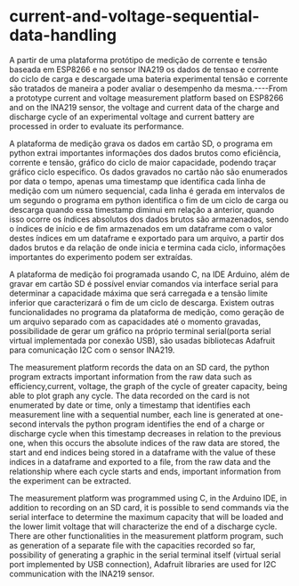 # current-and-voltage-sequential-data-handling
A partir de uma plataforma protótipo de medição de corrente e tensão baseada em ESP8266 e no sensor INA219 os dados de tensao e corrente do ciclo de carga e descargade uma bateria experimental tensão e corrente são tratados  de maneira a poder avaliar o desempenho da mesma.----From a prototype current and voltage measurement platform based on ESP8266 and on the INA219 sensor, the voltage and current data of the charge and discharge cycle of an experimental voltage and current battery are processed in order to evaluate its performance.


A plataforma de medição grava os dados em cartão SD, o programa em python extrai importantes informações dos dados brutos como eficiência, corrente e tensão, gráfico do ciclo de maior capacidade, podendo traçar  gráfico ciclo especifico. Os dados gravados no cartão não são enumerados por data o tempo, apenas uma timestamp que identifica cada linha de medição com um número sequencial, cada linha é gerada em intervalos de um segundo o programa em python identifica o fim de um ciclo de carga ou descarga quando essa timestamp diminui em relação a anterior, quando isso ocorre os índices absolutos dos dados brutos são armazenados, sendo o índices de início e de fim armazenados em um dataframe com o valor destes índices em um dataframe e exportado para um arquivo, a partir dos dados brutos e da relação de onde inicia e termina cada ciclo, informações importantes do experimento podem ser extraídas.

A plataforma de medição foi programada usando C, na IDE Arduino, além de gravar em cartão SD é possível enviar comandos via interface serial para determinar a capacidade máxima que será carregada e a tensão limite inferior que caracterizará o fim de um ciclo de descarga. Existem outras funcionalidades no programa da plataforma de medição, como geração de um arquivo separado com as capacidades até o momento gravadas, possibilidade de gerar um gráfico na próprio terminal serial(porta serial virtual implementada por conexão USB), são usadas bibliotecas Adafruit para comunicação I2C com o sensor INA219.


The measurement platform records the data on an SD card, the python program extracts important information from the raw data such as efficiency,current, voltage, the graph of the cycle of greater capacity, being able to plot  graph any cycle. The data recorded on the card is not enumerated by date or time, only a timestamp that identifies each measurement line with a sequential number, each line is generated at one-second intervals the python program identifies the end of a charge or discharge cycle when this timestamp decreases in relation to the previous one, when this occurs the absolute indices of the raw data are stored, the start and end indices being stored in a dataframe with the value of these indices in a dataframe and exported to a file, from the raw data and the relationship where each cycle starts and ends, important information from the experiment can be extracted.

The measurement platform was programmed using C, in the Arduino IDE, in addition to recording on an SD card, it is possible to send commands via the serial interface to determine the maximum capacity that will be loaded and the lower limit voltage that will characterize the end of a discharge cycle. There are other functionalities in the measurement platform program, such as generation of a separate file with the capacities recorded so far, possibility of generating a graphic in the serial terminal itself (virtual serial port implemented by USB connection), Adafruit libraries are used for I2C communication with the INA219 sensor.
